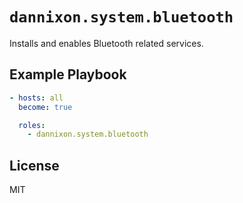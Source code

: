 # `dannixon.system.bluetooth`

Installs and enables Bluetooth related services.

## Example Playbook

```yaml
- hosts: all
  become: true

  roles:
    - dannixon.system.bluetooth
```

## License

MIT
